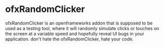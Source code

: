 # ofxRandomClicker
ofxRandomClicker is an openframeworks addon that is supposed to be used as a testing tool, where it will randomly simulate clicks or touches on the screen at a variable speed and hopefully reveal UI bugs in your application. don't hate the ofxRandomClicker, hate your code.
